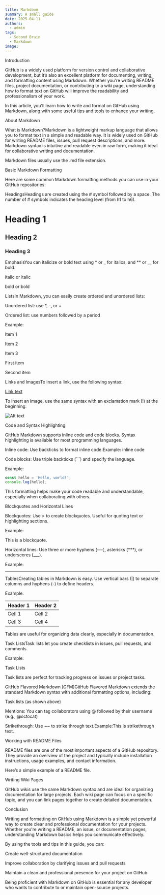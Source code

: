 ```yaml
---
title: Markdown
summary: A small guide
date: 2025-04-11
authors:
  - admin
tags:
  - Second Brain
  - Markdown
image:
---
```


Introduction

GitHub is a widely used platform for version control and collaborative development, but it’s also an excellent platform for documenting, writing, and formatting content using Markdown. Whether you're writing README files, project documentation, or contributing to a wiki page, understanding how to format text on GitHub will improve the readability and professionalism of your work.

In this article, you'll learn how to write and format on GitHub using Markdown, along with some useful tips and tools to enhance your writing.

About Markdown

What is Markdown?Markdown is a lightweight markup language that allows you to format text in a simple and readable way. It is widely used on GitHub for writing README files, issues, pull request descriptions, and more. Markdown syntax is intuitive and readable even in raw form, making it ideal for collaborative writing and documentation.

Markdown files usually use the .md file extension.

Basic Markdown Formatting

Here are some common Markdown formatting methods you can use in your GitHub repositories:

HeadingsHeadings are created using the # symbol followed by a space. The number of # symbols indicates the heading level (from h1 to h6).

# Heading 1

## Heading 2

### Heading 3

EmphasisYou can italicize or bold text using * or _ for italics, and ** or __ for bold.

italic or italic

bold or bold

ListsIn Markdown, you can easily create ordered and unordered lists:

Unordered list: use *, -, or +

Ordered list: use numbers followed by a period

Example:

Item 1

Item 2

Item 3

First item

Second item

Links and ImagesTo insert a link, use the following syntax:

[Link text](URL)

To insert an image, use the same syntax with an exclamation mark (!) at the beginning:

![Alt text](ImageURL)

Code and Syntax Highlighting

GitHub Markdown supports inline code and code blocks. Syntax highlighting is available for most programming languages.

Inline code: Use backticks to format inline code.Example: inline code

Code blocks: Use triple backticks (```) and specify the language.

Example:

```javascript
const hello = 'Hello, world!';
console.log(hello);
```

This formatting helps make your code readable and understandable, especially when collaborating with others.

Blockquotes and Horizontal Lines

Blockquotes: Use > to create blockquotes. Useful for quoting text or highlighting sections.

Example:

This is a blockquote.

Horizontal lines: Use three or more hyphens (---), asterisks (***), or underscores (___).

Example:

---

TablesCreating tables in Markdown is easy. Use vertical bars (|) to separate columns and hyphens (-) to define headers.

Example:

| Header 1 | Header 2 |
| -------- | -------- |
| Cell 1   | Cell 2   |
| Cell 3   | Cell 4   |

Tables are useful for organizing data clearly, especially in documentation.

Task ListsTask lists let you create checklists in issues, pull requests, and comments.

Example:



Task Lists

Task lists are perfect for tracking progress on issues or project tasks.

GitHub Flavored Markdown (GFM)GitHub Flavored Markdown extends the standard Markdown syntax with additional formatting options, including:

Task lists (as shown above)

Mentions: You can tag collaborators using @ followed by their username (e.g., @octocat)

Strikethrough: Use ~~ to strike through text.Example:This is strikethrough text.

Working with README Files

README files are one of the most important aspects of a GitHub repository. They provide an overview of the project and typically include installation instructions, usage examples, and contact information.

Here’s a simple example of a README file.

Writing Wiki Pages

GitHub wikis use the same Markdown syntax and are ideal for organizing documentation for large projects. Each wiki page can focus on a specific topic, and you can link pages together to create detailed documentation.

Conclusion

Writing and formatting on GitHub using Markdown is a simple yet powerful way to create clear and professional documentation for your projects. Whether you're writing a README, an issue, or documentation pages, understanding Markdown basics helps you communicate effectively.

By using the tools and tips in this guide, you can:

Create well-structured documentation

Improve collaboration by clarifying issues and pull requests

Maintain a clean and professional presence for your project on GitHub

Being proficient with Markdown on GitHub is essential for any developer who wants to contribute to or maintain open-source projects.
